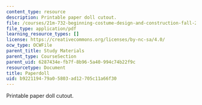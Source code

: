 ```yaml
---
content_type: resource
description: Printable paper doll cutout.
file: /courses/21m-732-beginning-costume-design-and-construction-fall-2008/b922119479a05803ad12705c11a66f30_paperdoll.pdf
file_type: application/pdf
learning_resource_types: []
license: https://creativecommons.org/licenses/by-nc-sa/4.0/
ocw_type: OCWFile
parent_title: Study Materials
parent_type: CourseSection
parent_uid: 6287434e-fb7f-8b96-5a40-994c74b22f9c
resourcetype: Document
title: Paperdoll
uid: b9221194-79a0-5803-ad12-705c11a66f30
---
```

Printable paper doll cutout.